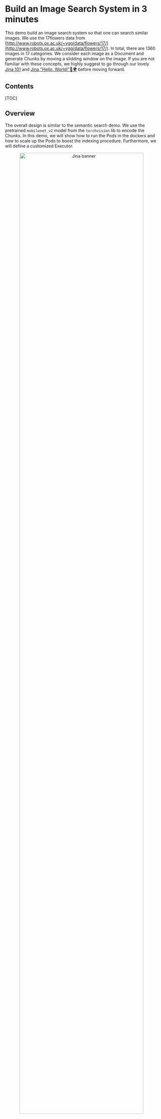 # Build an Image Search System in 3 minutes

This demo build an image search system so that one can search similar images. We use the 17flowers data from [http://www.robots.ox.ac.uk/~vgg/data/flowers/17/](http://www.robots.ox.ac.uk/~vgg/data/flowers/17/). In total, there are 1360 images in 17 categories. We consider each image as a Document and generate Chunks by moving a slidding window on the image. If you are not familiar with these concepts, we highly suggest to go through our lovely [Jina 101](https://github.com/jina-ai/jina/tree/master/docs/chapters/101) and [Jina "Hello, World!"👋🌍](https://github.com/jina-ai/jina#jina-hello-world-) before moving forward. 

## Contents

[TOC]


## Overview

The overall design is similar to the semantic search demo. We use the pretrained `mobilenet_v2` model from the `torchvision` lib to encode the Chunks. In this demo, we will show how to run the Pods in the dockers and how to scale up the Pods to boost the indexing procedure. Furthermore, we will define a customized Executor.

<p align="center">
  <img src=".github/urbandict.gif?raw=true" alt="Jina banner" width="90%">
</p>

## Prerequirements

This demo requires Python 3.7.

```bash
pip install -r requirements.txt
```


## Prepare the data
The data will be saved at `/tmp/jina/flower/jpg`.

```bash
cd flower-search
bash ./get_data.sh
```

## Define the Flows
### define a Pod in Container

## Run the Flows


## Use a Customized Crafter

## Use a Customized Driver


